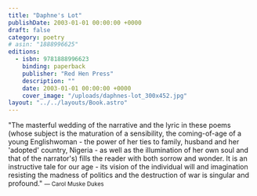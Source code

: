 ```yaml
---
title: "Daphne's Lot"
publishDate: 2003-01-01 00:00:00 +0000
draft: false
category: poetry
# asin: "1888996625"
editions:
  - isbn: 9781888996623
    binding: paperback
    publisher: "Red Hen Press"
    description: ""
    date: 2003-01-01 00:00:00 +0000
    cover_image: "/uploads/daphnes-lot_300x452.jpg"
layout: "../../layouts/Book.astro"
---
```


"The masterful wedding of the narrative and the lyric in these poems (whose subject is the maturation of a sensibility, the coming-of-age of a young Englishwoman - the power of her ties to family, husband and her 'adopted' country, Nigeria - as well as the illumination of her own soul and that of the narrator's) fills the reader with both sorrow and wonder. It is an instructive tale for our age - its vision of the individual will and imagination resisting the madness of politics and the destruction of war is singular and profound."
<small>— Carol Muske Dukes</small>
